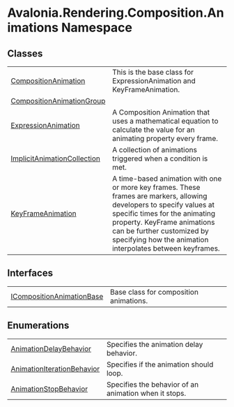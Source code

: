 # Avalonia.Rendering.Composition.Animations Namespace






## Classes
<table>
<tr>
<td><a href="T_Avalonia_Rendering_Composition_Animations_CompositionAnimation">CompositionAnimation</a></td>
<td>This is the base class for ExpressionAnimation and KeyFrameAnimation.</td>
</tr>
<tr>
<td><a href="T_Avalonia_Rendering_Composition_Animations_CompositionAnimationGroup">CompositionAnimationGroup</a></td>
<td> </td>
</tr>
<tr>
<td><a href="T_Avalonia_Rendering_Composition_Animations_ExpressionAnimation">ExpressionAnimation</a></td>
<td>A Composition Animation that uses a mathematical equation to calculate the value for an animating property every frame.</td>
</tr>
<tr>
<td><a href="T_Avalonia_Rendering_Composition_Animations_ImplicitAnimationCollection">ImplicitAnimationCollection</a></td>
<td>A collection of animations triggered when a condition is met.</td>
</tr>
<tr>
<td><a href="T_Avalonia_Rendering_Composition_Animations_KeyFrameAnimation">KeyFrameAnimation</a></td>
<td>A time-based animation with one or more key frames. These frames are markers, allowing developers to specify values at specific times for the animating property. KeyFrame animations can be further customized by specifying how the animation interpolates between keyframes.</td>
</tr>
</table>

## Interfaces
<table>
<tr>
<td><a href="T_Avalonia_Rendering_Composition_Animations_ICompositionAnimationBase">ICompositionAnimationBase</a></td>
<td>Base class for composition animations.</td>
</tr>
</table>

## Enumerations
<table>
<tr>
<td><a href="T_Avalonia_Rendering_Composition_Animations_AnimationDelayBehavior">AnimationDelayBehavior</a></td>
<td>Specifies the animation delay behavior.</td>
</tr>
<tr>
<td><a href="T_Avalonia_Rendering_Composition_Animations_AnimationIterationBehavior">AnimationIterationBehavior</a></td>
<td>Specifies if the animation should loop.</td>
</tr>
<tr>
<td><a href="T_Avalonia_Rendering_Composition_Animations_AnimationStopBehavior">AnimationStopBehavior</a></td>
<td>Specifies the behavior of an animation when it stops.</td>
</tr>
</table>
